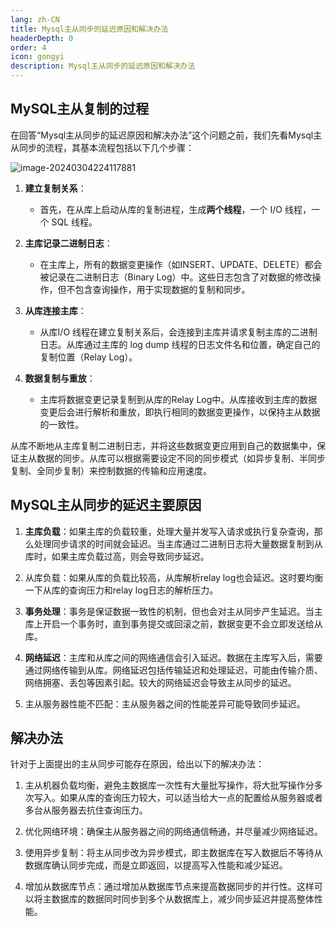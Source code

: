 ```yaml
---
lang: zh-CN
title: Mysql主从同步的延迟原因和解决办法
headerDepth: 0
order: 4
icon: gongyi
description: Mysql主从同步的延迟原因和解决办法
---
```


## MySQL主从复制的过程



在回答“Mysql主从同步的延迟原因和解决办法”这个问题之前，我们先看Mysql主从同步的流程，其基本流程包括以下几个步骤：

![image-20240304224117881](https://static-1254191423.cos.ap-shanghai.myqcloud.com/img/2024/3/4/image-20240304224117881.jpeg)

1. **建立复制关系**：
   - 首先，在从库上启动从库的复制进程，生成**两个线程**，一个 I/O 线程，一个 SQL 线程。
   
2. **主库记录二进制日志**：
   - 在主库上，所有的数据变更操作（如INSERT、UPDATE、DELETE）都会被记录在二进制日志（Binary Log）中。这些日志包含了对数据的修改操作，但不包含查询操作，用于实现数据的复制和同步。

3. **从库连接主库**：
   - 从库I/O 线程在建立复制关系后，会连接到主库并请求复制主库的二进制日志。从库通过主库的 log dump 线程的日志文件名和位置，确定自己的复制位置（Relay Log）。

4. **数据复制与重放**：
   - 主库将数据变更记录复制到从库的Relay Log中。从库接收到主库的数据变更后会进行解析和重放，即执行相同的数据变更操作，以保持主从数据的一致性。


从库不断地从主库复制二进制日志，并将这些数据变更应用到自己的数据集中，保证主从数据的同步。从库可以根据需要设定不同的同步模式（如异步复制、半同步复制、全同步复制）来控制数据的传输和应用速度。   

## MySQL主从同步的延迟主要原因

1. **主库负载**：如果主库的负载较重，处理大量并发写入请求或执行复杂查询，那么处理同步请求的时间就会延迟。当主库通过二进制日志将大量数据复制到从库时，如果主库负载过高，则会导致同步延迟。
2. 从库负载：如果从库的负载比较高，从库解析relay log也会延迟。这时要均衡一下从库的查询压力和relay log日志的解析压力。
3. **事务处理**：事务是保证数据一致性的机制，但也会对主从同步产生延迟。当主库上开启一个事务时，直到事务提交或回滚之前，数据变更不会立即发送给从库。

4. **网络延迟**：主库和从库之间的网络通信会引入延迟。数据在主库写入后，需要通过网络传输到从库。网络延迟包括传输延迟和处理延迟，可能由传输介质、网络拥塞、丢包等因素引起。较大的网络延迟会导致主从同步的延迟。
5. 主从服务器性能不匹配：主从服务器之间的性能差异可能导致同步延迟。

## 解决办法



针对于上面提出的主从同步可能存在原因，给出以下的解决办法：

1. 主从机器负载均衡，避免主数据库一次性有大量批写操作，将大批写操作分多次写入。如果从库的查询压力较大，可以适当给大一点的配置给从服务器或者多台从服务器去抗住查询压力。
2. 优化网络环境：确保主从服务器之间的网络通信畅通，并尽量减少网络延迟。

3. 使用异步复制：将主从同步改为异步模式，即主数据库在写入数据后不等待从数据库确认同步完成，而是立即返回，以提高写入性能和减少延迟。

4. 增加从数据库节点：通过增加从数据库节点来提高数据同步的并行性。这样可以将主数据库的数据同时同步到多个从数据库上，减少同步延迟并提高整体性能。

